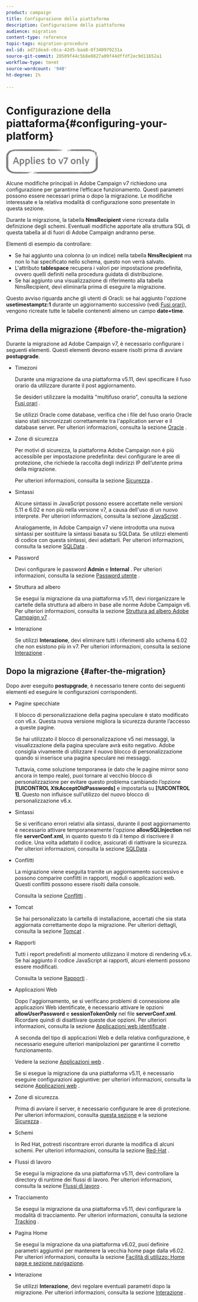 ```yaml
---
product: campaign
title: Configurazione della piattaforma
description: Configurazione della piattaforma
audience: migration
content-type: reference
topic-tags: migration-procedure
exl-id: ad71dead-c0ca-42d5-baa8-0f340979231a
source-git-commit: 20509f44c5b8e0827a09f44dffdf2ec9d11652a1
workflow-type: tm+mt
source-wordcount: '940'
ht-degree: 1%

---
```


# Configurazione della piattaforma{#configuring-your-platform}

![](../../assets/v7-only.svg)

Alcune modifiche principali in Adobe Campaign v7 richiedono una configurazione per garantirne l’efficace funzionamento. Questi parametri possono essere necessari prima o dopo la migrazione. Le modifiche interessate e la relativa modalità di configurazione sono presentate in questa sezione.

Durante la migrazione, la tabella **NmsRecipient** viene ricreata dalla definizione degli schemi. Eventuali modifiche apportate alla struttura SQL di questa tabella al di fuori di Adobe Campaign andranno perse.

Elementi di esempio da controllare:

* Se hai aggiunto una colonna (o un indice) nella tabella **NmsRecipient** ma non lo hai specificato nello schema, questo non verrà salvato.
* L&#39;attributo **tablespace** recupera i valori per impostazione predefinita, ovvero quelli definiti nella procedura guidata di distribuzione.
* Se hai aggiunto una visualizzazione di riferimento alla tabella NmsRecipient, devi eliminarla prima di eseguire la migrazione.

Questo avviso riguarda anche gli utenti di Oracli: se hai aggiunto l&#39;opzione **usetimestamptz:1** durante un aggiornamento successivo (vedi [Fusi orari](../../migration/using/general-configurations.md#time-zones)), vengono ricreate tutte le tabelle contenenti almeno un campo **date+time**.

## Prima della migrazione {#before-the-migration}

Durante la migrazione ad Adobe Campaign v7, è necessario configurare i seguenti elementi. Questi elementi devono essere risolti prima di avviare **postupgrade**.

* Timezoni

   Durante una migrazione da una piattaforma v5.11, devi specificare il fuso orario da utilizzare durante il post aggiornamento.

   Se desideri utilizzare la modalità &quot;multifuso orario&quot;, consulta la sezione [Fusi orari](../../migration/using/general-configurations.md#time-zones) .

   Se utilizzi Oracle come database, verifica che i file del fuso orario Oracle siano stati sincronizzati correttamente tra l&#39;application server e il database server. Per ulteriori informazioni, consulta la sezione [Oracle](../../migration/using/general-configurations.md#oracle) .

* Zone di sicurezza

   Per motivi di sicurezza, la piattaforma Adobe Campaign non è più accessibile per impostazione predefinita: devi configurare le aree di protezione, che richiede la raccolta degli indirizzi IP dell’utente prima della migrazione.

   Per ulteriori informazioni, consulta la sezione [Sicurezza](../../migration/using/general-configurations.md#security) .

* Sintassi

   Alcune sintassi in JavaScript possono essere accettate nelle versioni 5.11 e 6.02 e non più nella versione v7, a causa dell&#39;uso di un nuovo interprete. Per ulteriori informazioni, consulta la sezione [JavaScript](../../migration/using/general-configurations.md#javascript) .

   Analogamente, in Adobe Campaign v7 viene introdotta una nuova sintassi per sostituire la sintassi basata su SQLData. Se utilizzi elementi di codice con questa sintassi, devi adattarli. Per ulteriori informazioni, consulta la sezione [SQLData](../../migration/using/general-configurations.md#sqldata) .

* Password

   Devi configurare le password **Admin** e **Internal** . Per ulteriori informazioni, consulta la sezione [Password utente](../../migration/using/before-starting-migration.md#user-passwords) .

* Struttura ad albero

   Se esegui la migrazione da una piattaforma v5.11, devi riorganizzare le cartelle della struttura ad albero in base alle norme Adobe Campaign v6. Per ulteriori informazioni, consulta la sezione [Struttura ad albero Adobe Campaign v7](../../migration/using/specific-configurations-in-v5-11.md#campaign-vseven-tree-structure) .

* Interazione

   Se utilizzi **Interazione**, devi eliminare tutti i riferimenti allo schema 6.02 che non esistono più in v7. Per ulteriori informazioni, consulta la sezione [Interazione](../../migration/using/general-configurations.md#interaction) .

## Dopo la migrazione {#after-the-migration}

Dopo aver eseguito **postupgrade**, è necessario tenere conto dei seguenti elementi ed eseguire le configurazioni corrispondenti.

* Pagine specchiate

   Il blocco di personalizzazione della pagina speculare è stato modificato con v6.x. Questa nuova versione migliora la sicurezza durante l’accesso a queste pagine.

   Se hai utilizzato il blocco di personalizzazione v5 nei messaggi, la visualizzazione della pagina speculare avrà esito negativo. Adobe consiglia vivamente di utilizzare il nuovo blocco di personalizzazione quando si inserisce una pagina speculare nei messaggi.

   Tuttavia, come soluzione temporanea (e dato che le pagine mirror sono ancora in tempo reale), puoi tornare al vecchio blocco di personalizzazione per evitare questo problema cambiando l’opzione **[!UICONTROL XtkAcceptOldPasswords]** e impostarla su **[!UICONTROL 1]**. Questo non influisce sull’utilizzo del nuovo blocco di personalizzazione v6.x.

* Sintassi

   Se si verificano errori relativi alla sintassi, durante il post aggiornamento è necessario attivare temporaneamente l&#39;opzione **allowSQLInjection** nel file **serverConf.xml**, in quanto questo ti dà il tempo di riscrivere il codice. Una volta adattato il codice, assicurati di riattivare la sicurezza. Per ulteriori informazioni, consulta la sezione [SQLData](../../migration/using/general-configurations.md#sqldata) .

* Conflitti

   La migrazione viene eseguita tramite un aggiornamento successivo e possono comparire conflitti in rapporti, moduli o applicazioni web. Questi conflitti possono essere risolti dalla console.

   Consulta la sezione [Conflitti](../../migration/using/general-configurations.md#conflicts) .

* Tomcat

   Se hai personalizzato la cartella di installazione, accertati che sia stata aggiornata correttamente dopo la migrazione. Per ulteriori dettagli, consulta la sezione [Tomcat](../../migration/using/general-configurations.md#tomcat) .

* Rapporti

   Tutti i report predefiniti al momento utilizzano il motore di rendering v6.x. Se hai aggiunto il codice JavaScript ai rapporti, alcuni elementi possono essere modificati.

   Consulta la sezione [Rapporti](../../migration/using/general-configurations.md#reports) .

* Applicazioni Web

   Dopo l&#39;aggiornamento, se si verificano problemi di connessione alle applicazioni Web identificate, è necessario attivare le opzioni **allowUserPassword** e **sessionTokenOnly** nel file **serverConf.xml**. Ricordare quindi di disattivare queste due opzioni. Per ulteriori informazioni, consulta la sezione [Applicazioni web identificate](../../migration/using/general-configurations.md#identified-web-applications) .

   A seconda del tipo di applicazioni Web e della relativa configurazione, è necessario eseguire ulteriori manipolazioni per garantirne il corretto funzionamento.

   Vedere la sezione [Applicazioni web](../../migration/using/general-configurations.md#web-applications) .

   Se si esegue la migrazione da una piattaforma v5.11, è necessario eseguire configurazioni aggiuntive: per ulteriori informazioni, consulta la sezione [Applicazioni web](../../migration/using/specific-configurations-in-v5-11.md#web-applications) .

* Zone di sicurezza.

   Prima di avviare il server, è necessario configurare le aree di protezione. Per ulteriori informazioni, consulta [questa sezione](../../installation/using/security-zones.md) e la sezione [Sicurezza](../../migration/using/general-configurations.md#security) .

* Schemi

   In Red Hat, potresti riscontrare errori durante la modifica di alcuni schemi. Per ulteriori informazioni, consulta la sezione [Red-Hat](../../migration/using/general-configurations.md#red-hat) .

* Flussi di lavoro

   Se esegui la migrazione da una piattaforma v5.11, devi controllare la directory di runtime dei flussi di lavoro. Per ulteriori informazioni, consulta la sezione [Flussi di lavoro](../../migration/using/specific-configurations-in-v5-11.md#workflows) .

* Tracciamento

   Se esegui la migrazione da una piattaforma v5.11, devi configurare la modalità di tracciamento. Per ulteriori informazioni, consulta la sezione [Tracking](../../migration/using/specific-configurations-in-v5-11.md#tracking) .

* Pagina Home

   Se esegui la migrazione da una piattaforma v6.02, puoi definire parametri aggiuntivi per mantenere la vecchia home page dalla v6.02. Per ulteriori informazioni, consulta la sezione [Facilità di utilizzo: Home page e sezione navigazione](../../migration/using/specific-configurations-in-v6-02.md#user-friendliness--home-page-and-navigation).

* Interazione

   Se utilizzi **Interazione**, devi regolare eventuali parametri dopo la migrazione. Per ulteriori informazioni, consulta la sezione [Interazione](../../migration/using/general-configurations.md#interaction) .
